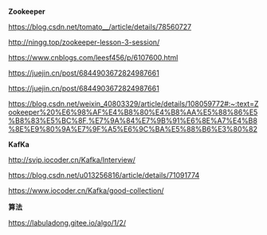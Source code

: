 **Zookeeper**

https://blog.csdn.net/tomato__/article/details/78560727

http://ningg.top/zookeeper-lesson-3-session/

https://www.cnblogs.com/leesf456/p/6107600.html

https://juejin.cn/post/6844903672824987661

https://juejin.cn/post/6844903672824987661

https://blog.csdn.net/weixin_40803329/article/details/108059772#:~:text=Zookeeper%20%E6%98%AF%E4%B8%80%E4%B8%AA%E5%88%86%E5%B8%83%E5%BC%8F,%E7%9A%84%E7%9B%91%E6%8E%A7%E4%B8%8E%E9%80%9A%E7%9F%A5%E6%9C%BA%E5%88%B6%E3%80%82



**KafKa**

http://svip.iocoder.cn/Kafka/Interview/

https://blog.csdn.net/u013256816/article/details/71091774

https://www.iocoder.cn/Kafka/good-collection/



**算法**

https://labuladong.gitee.io/algo/1/2/